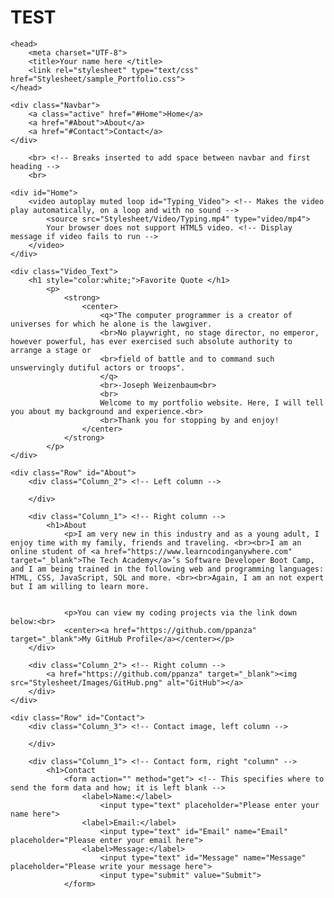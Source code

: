 # TEST
<html>

<!-- Head -->
	<head>
		<meta charset="UTF-8">
		<title>Your name here </title>
		<link rel="stylesheet" type="text/css" href="Stylesheet/sample_Portfolio.css">
	</head>

<!-- Body -->
<body class="Background"> 

<!-- Navbar -->
	<div class="Navbar">
		<a class="active" href="#Home">Home</a> 
		<a href="#About">About</a>
		<a href="#Contact">Contact</a>
	</div>

<!-- Home -->
		<br> <!-- Breaks inserted to add space between navbar and first heading -->
		<br>

<!-- Video -->
	<div id="Home">
		<video autoplay muted loop id="Typing_Video"> <!-- Makes the video play automatically, on a loop and with no sound -->
			<source src="Stylesheet/Video/Typing.mp4" type="video/mp4">
			Your browser does not support HTML5 video. <!-- Display message if video fails to run -->
		</video>
	</div>

<!-- Video text --> 
	<div class="Video_Text"> 
		<h1 style="color:white;">Favorite Quote </h1>
			<p> 
				<strong>
					<center>
						<q>"The computer programmer is a creator of universes for which he alone is the lawgiver.
						<br>No playwright, no stage director, no emperor, however powerful, has ever exercised such absolute authority to arrange a stage or
						<br>field of battle and to command such unswervingly dutiful actors or troops".
						</q>	
						<br>-Joseph Weizenbaum<br>
						<br>
						Welcome to my portfolio website. Here, I will tell you about my background and experience.<br>
						<br>Thank you for stopping by and enjoy! 
					</center>	
				</strong>
			</p> 
	</div>

<!-- About section -->
	<div class="Row" id="About"> 
		<div class="Column_2"> <!-- Left column -->
			
		</div>
  
		<div class="Column_1"> <!-- Right column -->
			<h1>About
				<p>I am very new in this industry and as a young adult, I enjoy time with my family, friends and traveling. <br><br>I am an online student of <a href="https://www.learncodinganywhere.com" target="_blank">The Tech Academy</a>’s Software Developer Boot Camp, and I am being trained in the following web and programming languages: HTML, CSS, JavaScript, SQL and more. <br><br>Again, I am an not expert but I am willing to learn more. 
		

				<p>You can view my coding projects via the link down below:<br>
				<center><a href="https://github.com/ppanza" target="_blank">My GitHub Profile</a></center></p>
		</div>
		
		<div class="Column_2"> <!-- Right column -->
			<a href="https://github.com/ppanza" target="_blank"><img src="Stylesheet/Images/GitHub.png" alt="GitHub"></a>
		</div>
	</div>

<!-- Contact section -->
	<div class="Row" id="Contact"> 
		<div class="Column_3"> <!-- Contact image, left column -->
			
		</div>
	
		<div class="Column_1"> <!-- Contact form, right "column" -->
			<h1>Contact 
				<form action="" method="get"> <!-- This specifies where to send the form data and how; it is left blank -->
					<label>Name:</label>
						<input type="text" placeholder="Please enter your name here">
					<label>Email:</label>
						<input type="text" id="Email" name="Email" placeholder="Please enter your email here">
					<label>Message:</label>
						<input type="text" id="Message" name="Message" placeholder="Please write your message here">
						<input type="submit" value="Submit">
				</form>

	
<!-- Footer section -->
	
		
	
